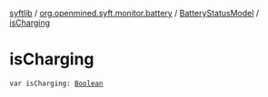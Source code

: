 [syftlib](../../index.md) / [org.openmined.syft.monitor.battery](../index.md) / [BatteryStatusModel](index.md) / [isCharging](./is-charging.md)

# isCharging

`var isCharging: `[`Boolean`](https://kotlinlang.org/api/latest/jvm/stdlib/kotlin/-boolean/index.html)